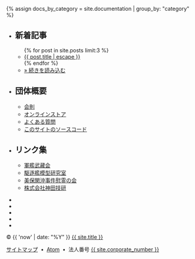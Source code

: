 {% assign docs_by_category = site.documentation | group_by: "category" %}
<div id="footer" class="footer" role="contentinfo" aria-label="Site footer">
    <div class="navigation" role="navigation" aria-label="Footer links">
        <ul role="menubar" aria-label="Footer links menubar" class="horizontal-list">
            <li role="menuitem" aria-label="Blog" class="item">
<h2>新着記事</h2>
                <ul role="menu" aria-hidden="true" aria-label="Blog link">
                    {% for post in site.posts limit:3 %}
<li role="listitem" aria-label="Blog link item"><a href="{{ post.url | relative_url }}" role="link" aria-label="{{ post.title | escape }}">{{ post.title | escape }}</a></li>
                    {% endfor %}
<li role="listitem" aria-label="Blog link item"><a href="{{ '/blog' | relative_url }}" role="link" aria-label="Read more">&raquo; 続きを読み込む</a></li>
                </ul>
            </li>
            <li role="menuitem" aria-label="Organization" class="item">
<h2>団体概要</h2>
                <ul role="menu" aria-hidden="true" aria-label="Organization link">
<li role="listitem" aria-label="Organization link item"><a href="{{ site.url }}{{ '/docs/rules.html' | relative_url }}" role="link" aria-label="Rules">会則</a></li>
<li role="listitem" aria-label="Organization link item"><a href="https://kikuzukikai.booth.pm" target="_blank" rel="noopener" role="link" aria-label="Store">オンラインストア</a></li>
<li role="listitem" aria-label="Organization link item"><a href="{{ site.url }}{{ '/docs/faq.html' | relative_url }}" role="link" aria-label="FAQ">よくある質問</a></li>
<li role="listitem" aria-label="Organization link item"><a href="{{ site.github.repository_url }}" target="_blank" rel="noopener" role="link" aria-label="GitHub">このサイトのソースコード</a></li>
                </ul>
            </li>
            <li role="menuitem" aria-label="Connect" class="item">
<h2>リンク集</h2>
                <ul role="menu" aria-hidden="true" aria-label="Connect link">

<li role="listitem" aria-label="Connect link item"><a href="https://gunkanmusashikai.org/" target="_blank" rel="noopener" role="link">軍艦武藏会</a></li>
<li role="listitem" aria-label="Connect link item"><a href="https://ddmlabo014.wixsite.com/ddmlabo" target="_blank" rel="noopener" role="link">駆逐艦模型研究室</a></li>
<li role="listitem" aria-label="Connect link item"><a href="https://gojikai1927.wixsite.com/mihonoseki" target="_blank" rel="noopener" role="link">美保関沖事件慰霊の会</a></li>
<li role="listitem" aria-label="Connect link item"><a href="http://www.kanda-giken.co.jp/" target="_blank" rel="noopener" role="link">株式会社神田技研</a></li>
                </ul>
            </li>
        </ul>
    </div>
    <div class="socials"  role="navigation" aria-label="Social links">
        <ul role="menu" aria-hidden="true" aria-label="Social link">
<li role="listitem" aria-label="Social link item"><a href="https://www.blockchain.com/btc/address/{{ site.bitcoin_address }}" target="_blank" rel="noopener" role="link" aria-label="Bitcoin"><i class="fa-bitcoin fa-2x"></i></a></li>
<li role="listitem" aria-label="Social link item"><a href="https://twitter.com/{{ site.github.owner_name }}" target="_blank" rel="noopener" role="link" aria-label="Twitter"><i class="fa-twitter fa-2x"></i></a></li>
<li role="listitem" aria-label="Social link item"><a href="https://www.facebook.com/{{ site.github.owner_name }}" target="_blank" rel="noopener" role="link" aria-label="Facebook"><i class="fa-facebook fa-2x"></i></a></li>
<li role="listitem" aria-label="Social link item"><a href="https://www.instagram.com/{{ site.github.owner_name }}" target="_blank" rel="noopener" role="link" aria-label="Instagram"><i class="fa-instagram fa-2x"></i></a></li>
<li role="listitem" aria-label="Social link item"><a href="{{ site.github.owner_url }}" target="_blank" rel="noopener" role="link" aria-label="GitHub"><i class="fa-github fa-2x"></i></a></li>
        </ul>
    </div>
    <div class="copyright" role="contentinfo" aria-label="Copyright"><p class="copyright">&copy;&nbsp;{{ 'now' | date: "%Y" }}&nbsp;<a href="{{ site.url }}">{{ site.title }}</a></p>
        <div class="right">
<a href="{{ '/sitemap.xml' | relative_url }}" target="_blank" rel="noopener" role="link" aria-label="Site map">サイトマップ</a>
&nbsp;&bull;&nbsp;
<a href="{{ site.github.repository_url }}/commits/master.atom" target="_blank" rel="noopener" role="link" aria-label="Atom">Atom</a>
&nbsp;&bull;&nbsp;
法人番号&nbsp;<a href="https://www.houjin-bangou.nta.go.jp/henkorireki-johoto.html?selHouzinNo={{ site.corporate_number }}" target="_blank" rel="noopener" role="link" aria-label="Corporate number">{{ site.corporate_number }}</a>
        </div>
    </div>
</div>
